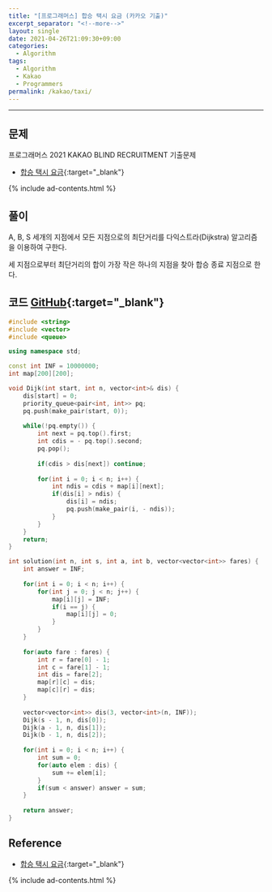```yaml
---
title: "[프로그래머스] 합승 택시 요금 (카카오 기출)"
excerpt_separator: "<!--more-->"
layout: single
date: 2021-04-26T21:09:30+09:00
categories:
  - Algorithm
tags:
  - Algorithm
  - Kakao
  - Programmers
permalink: /kakao/taxi/
---
```

---

## 문제

프로그래머스 2021 KAKAO BLIND RECRUITMENT 기출문제

* [합승 택시 요금](https://programmers.co.kr/learn/courses/30/lessons/72413){:target="_blank"}
<!--more-->

{% include ad-contents.html %}

## 풀이

A, B, S 세개의 지점에서 모든 지점으로의 최단거리를 다익스트라(Dijkstra) 알고리즘을 이용하여 구한다.

세 지점으로부터 최단거리의 합이 가장 작은 하나의 지점을 찾아 합승 종료 지점으로 한다.

## 코드 [GitHub](https://github.com/unionyy/algorithm/blob/main/kakao/2021-recruitment-taxi.cpp){:target="_blank"}

```cpp
#include <string>
#include <vector>
#include <queue>

using namespace std;

const int INF = 10000000;
int map[200][200];

void Dijk(int start, int n, vector<int>& dis) {
    dis[start] = 0;
    priority_queue<pair<int, int>> pq;
    pq.push(make_pair(start, 0));
    
    while(!pq.empty()) {
        int next = pq.top().first;
        int cdis = - pq.top().second;
        pq.pop();
        
        if(cdis > dis[next]) continue;
        
        for(int i = 0; i < n; i++) {
            int ndis = cdis + map[i][next];
            if(dis[i] > ndis) {
                dis[i] = ndis;
                pq.push(make_pair(i, - ndis));
            }
        }
    }
    return;
}

int solution(int n, int s, int a, int b, vector<vector<int>> fares) {
    int answer = INF;
    
    for(int i = 0; i < n; i++) {
        for(int j = 0; j < n; j++) {
            map[i][j] = INF;
            if(i == j) {
                map[i][j] = 0;
            }
        }
    }
    
    for(auto fare : fares) {
        int r = fare[0] - 1;
        int c = fare[1] - 1;
        int dis = fare[2];
        map[r][c] = dis;
        map[c][r] = dis;
    }
    
    vector<vector<int>> dis(3, vector<int>(n, INF));
    Dijk(s - 1, n, dis[0]);
    Dijk(a - 1, n, dis[1]);
    Dijk(b - 1, n, dis[2]);
    
    for(int i = 0; i < n; i++) {
        int sum = 0;
        for(auto elem : dis) {
            sum += elem[i];
        }
        if(sum < answer) answer = sum;
    }
    
    return answer;
}
```

## Reference

* [합승 택시 요금](https://programmers.co.kr/learn/courses/30/lessons/72413){:target="_blank"}

{% include ad-contents.html %}